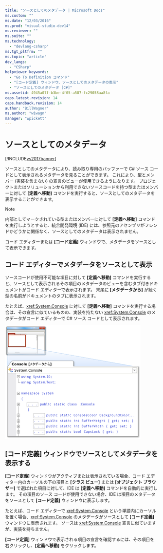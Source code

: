 ```yaml
---
title: "ソースとしてのメタデータ | Microsoft Docs"
ms.custom: ""
ms.date: "12/03/2016"
ms.prod: "visual-studio-dev14"
ms.reviewer: ""
ms.suite: ""
ms.technology: 
  - "devlang-csharp"
ms.tgt_pltfrm: ""
ms.topic: "article"
dev_langs: 
  - "CSharp"
helpviewer_keywords: 
  - "Go To Definition コマンド"
  - "[コード定義] ウィンドウ、ソースとしてのメタデータの表示"
  - "ソースとしてのメタデータ [C#]"
ms.assetid: 4945a07f-b3be-4f05-a587-fc29058aa8fa
caps.latest.revision: 14
caps.handback.revision: 14
author: "BillWagner"
ms.author: "wiwagn"
manager: "wpickett"
---
```

# ソースとしてのメタデータ
[!INCLUDE[vs2017banner](../code-quality/includes/vs2017banner.md)]

ソースとしてのメタデータにより、読み取り専用のバッファーで C\# ソース コードとして表示されるメタデータを見ることができます。 これにより、型とメンバー \(実装を含まない\) の宣言のビューが使用できるようになります。 プロジェクトまたはソリューションから利用できないソースコードを持つ型またはメンバーに対して **\[定義へ移動\]** コマンドを実行すると、ソースとしてのメタデータを表示することができます。  
  
> [!NOTE]
>  内部としてマークされている型またはメンバーに対して **\[定義へ移動\]** コマンドを実行しようとすると、統合開発環境 \(IDE\) には、参照元のアセンブリがフレンドかどうかに関係なく、ソースとしてのメタデータは表示されません。  
  
 コード エディターまたは **\[コード定義\]** ウィンドウで、メタデータをソースとして表示できます。  
  
## コード エディターでメタデータをソースとして表示  
 ソースコードが使用不可能な項目に対して **\[定義へ移動\]** コマンドを実行すると、ソースとして表示されるその項目のメタデータのビューを含むタブ付きドキュメントがコード エディターで表示されます。 末尾に **\[メタデータから\]** が続く型の名前がドキュメントのタブに表示されます。  
  
 たとえば、<xref:System.Console> に対して **\[定義へ移動\]** コマンドを実行する場合は、その宣言に似ているものの、実装を持たない <xref:System.Console> のメタデータがコード エディターで C\# ソース コードとして表示されます。  
  
 ![ソースとしてのメタデータ](../csharp-ide/media/metadatasource.png "MetadataSource")  
  
## \[コード定義\] ウィンドウでソースとしてメタデータを表示する  
 **\[コード定義\]** ウィンドウがアクティブまたは表示されている場合、コード エディター内のカーソルの下の項目と **\[クラス ビュー\]** または **\[オブジェクト ブラウザー\]** で選ばれた項目に対して、IDE は **\[定義へ移動\]** コマンドを自動的に実行します。 その項目のソース コードが使用できない場合、IDE は項目のメタデータをソースとして **\[コード定義\]** ウィンドウに表示します。  
  
 たとえば、コード エディターで <xref:System.Console> という単語内にカーソルを置く場合、<xref:System.Console> のメタデータがソースとして **\[コード定義\]** ウィンドウに表示されます。 ソースは <xref:System.Console> 宣言に似ていますが、実装を持ちません。  
  
 **\[コード定義\]** ウィンドウで表示される項目の宣言を確認するには、その項目を右クリックし、**\[定義へ移動\]** をクリックします。